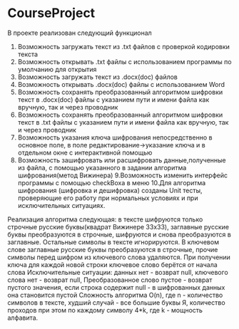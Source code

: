 # CourseProject
В проекте реализован следующий функционал
1. Возможность загружать текст из .txt файлов с проверкой кодировки текста
2. Возможность открывать .txt файлы с использованием программы по умолчанию для открытия
3. Возможность загружать текст из .docx(doc) файлов
4. Возможность открывать .docx(doc) файлы с использованием Word
5. Возможность сохранять преобразованный алгоритмом шифровки текст в .docx(doc) файлы с указанием пути и имени файла как вручную, так и через проводник
6. Возможность сохранять преобразованный алгоритмом шифровки текст в .txt файлы с указанием пути и имени файла как вручную, так и через проводник
7. Возможность указания ключа шифрования непосредственно в основное поле, в поле редактирование->указание ключа и в отдельном окне с интерактивной помощью
8. Возможность зашифровать или расшифровать данные,полученные из файла, с помощью указанного в задании алгоритма шифрования(метод Вижинера)
9.Возможность изменить интерфейс программы с помощью checkBoxa в меню
10.Для алгоритма шифрования (шифровка и дешифровка) созданы Unit тесты, проверяющие его работу при нормальных условиях и при исключительных ситуациях.

  Реализация алгоритма следующая: в тексте шифруются только строчные русские буквы(квадрат Вижинере 33x33), 
заглавные русские буквы преобразуются в строчные, шифруются и снова преобразуются в заглавные.
Остальные символы в тексте игнорируются. В ключевом слове заглавные русские буквы преобразуются в строчные,
прочие символы перед шифром из ключевого слова удаляются. При получении ключа для каждой новой строки ключевое слово берётся от начала слова
Исключительные ситуации: данных нет - возврат null, ключевого слова нет - возврат null,
Преобразованное слово пустое - возврат пустого значения, если строка содержит null - в шифрованных данных она становится пустой
Сложность алгоритма O(n), где n - количество символов в тексте, худший случай - все большие буквы Я, количество проходов при этом по каждому символу 4*k, где k - мощность алфавита.
